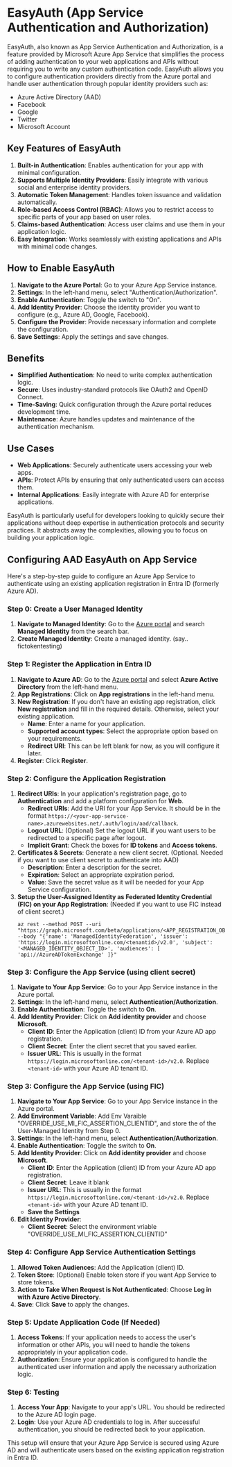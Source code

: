 # EasyAuth (App Service Authentication and Authorization)

EasyAuth, also known as App Service Authentication and Authorization, is a feature provided by Microsoft Azure App Service that simplifies the process of adding authentication to your web applications and APIs without requiring you to write any custom authentication code. EasyAuth allows you to configure authentication providers directly from the Azure portal and handle user authentication through popular identity providers such as:

- Azure Active Directory (AAD)
- Facebook
- Google
- Twitter
- Microsoft Account

## Key Features of EasyAuth

1. **Built-in Authentication**: Enables authentication for your app with minimal configuration.
2. **Supports Multiple Identity Providers**: Easily integrate with various social and enterprise identity providers.
3. **Automatic Token Management**: Handles token issuance and validation automatically.
4. **Role-based Access Control (RBAC)**: Allows you to restrict access to specific parts of your app based on user roles.
5. **Claims-based Authentication**: Access user claims and use them in your application logic.
6. **Easy Integration**: Works seamlessly with existing applications and APIs with minimal code changes.

## How to Enable EasyAuth

1. **Navigate to the Azure Portal**: Go to your Azure App Service instance.
2. **Settings**: In the left-hand menu, select "Authentication/Authorization".
3. **Enable Authentication**: Toggle the switch to "On".
4. **Add Identity Provider**: Choose the identity provider you want to configure (e.g., Azure AD, Google, Facebook).
5. **Configure the Provider**: Provide necessary information and complete the configuration.
6. **Save Settings**: Apply the settings and save changes.

## Benefits

- **Simplified Authentication**: No need to write complex authentication logic.
- **Secure**: Uses industry-standard protocols like OAuth2 and OpenID Connect.
- **Time-Saving**: Quick configuration through the Azure portal reduces development time.
- **Maintenance**: Azure handles updates and maintenance of the authentication mechanism.

## Use Cases

- **Web Applications**: Securely authenticate users accessing your web apps.
- **APIs**: Protect APIs by ensuring that only authenticated users can access them.
- **Internal Applications**: Easily integrate with Azure AD for enterprise applications.

EasyAuth is particularly useful for developers looking to quickly secure their applications without deep expertise in authentication protocols and security practices. It abstracts away the complexities, allowing you to focus on building your application logic.

## Configuring AAD EasyAuth on App Service
Here's a step-by-step guide to configure an Azure App Service to authenticate using an existing application registration in Entra ID (formerly Azure AD).

### Step 0: Create a User Managed Identity
1. **Navigate to Managed Identity**: Go to the [Azure portal](https://portal.azure.com) and search **Managed Identity** from the search bar.
2. **Create Managed Identity**: Create a managed identity. (say.. fictokentesting)

### Step 1: Register the Application in Entra ID

1. **Navigate to Azure AD**: Go to the [Azure portal](https://portal.azure.com) and select **Azure Active Directory** from the left-hand menu.
2. **App Registrations**: Click on **App registrations** in the left-hand menu.
3. **New Registration**: If you don't have an existing app registration, click **New registration** and fill in the required details. Otherwise, select your existing application.
   - **Name**: Enter a name for your application.
   - **Supported account types**: Select the appropriate option based on your requirements.
   - **Redirect URI**: This can be left blank for now, as you will configure it later.
4. **Register**: Click **Register**.

### Step 2: Configure the Application Registration

1. **Redirect URIs**: In your application's registration page, go to **Authentication** and add a platform configuration for **Web**.
   - **Redirect URIs**: Add the URI for your App Service. It should be in the format `https://<your-app-service-name>.azurewebsites.net/.auth/login/aad/callback`.
   - **Logout URL**: (Optional) Set the logout URL if you want users to be redirected to a specific page after logout.
   - **Implicit Grant**: Check the boxes for **ID tokens** and **Access tokens**.
2. **Certificates & Secrets**: Generate a new client secret. (Optional. Needed if you want to use client secret to authenticate into AAD)
   - **Description**: Enter a description for the secret.
   - **Expiration**: Select an appropriate expiration period.
   - **Value**: Save the secret value as it will be needed for your App Service configuration.
3. **Setup the User-Assigned Identity as Federated Identity Credential (FIC) on your App Registration**: (Needed if you want to use FIC instead of client secret.)
   ```
   az rest --method POST --uri "https://graph.microsoft.com/beta/applications/<APP_REGISTRATION_OBJECT_ID>/federatedIdentityCredentials" --body "{'name': 'ManagedIdentityFederation', 'issuer': 'https://login.microsoftonline.com/<tenantid>/v2.0', 'subject': '<MANAGED_IDENTITY_OBJECT_ID>', 'audiences': [ 'api://AzureADTokenExchange' ]}"
   ```

### Step 3: Configure the App Service (using client secret)

1. **Navigate to Your App Service**: Go to your App Service instance in the Azure portal.
2. **Settings**: In the left-hand menu, select **Authentication/Authorization**.
3. **Enable Authentication**: Toggle the switch to **On**.
4. **Add Identity Provider**: Click on **Add identity provider** and choose **Microsoft**.
   - **Client ID**: Enter the Application (client) ID from your Azure AD app registration.
   - **Client Secret**: Enter the client secret that you saved earlier.
   - **Issuer URL**: This is usually in the format `https://login.microsoftonline.com/<tenant-id>/v2.0`. Replace `<tenant-id>` with your Azure AD tenant ID.

### Step 3: Configure the App Service (using FIC)

1. **Navigate to Your App Service**: Go to your App Service instance in the Azure portal.
2. **Add Environment Variable**: Add Env Varaible "OVERRIDE_USE_MI_FIC_ASSERTION_CLIENTID", and store the <ClientID> of the User-Managed Identity from Step 0.
2. **Settings**: In the left-hand menu, select **Authentication/Authorization**.
3. **Enable Authentication**: Toggle the switch to **On**.
4. **Add Identity Provider**: Click on **Add identity provider** and choose **Microsoft**.
   - **Client ID**: Enter the Application (client) ID from your Azure AD app registration.
   - **Client Secret**: Leave it blank
   - **Issuer URL**: This is usually in the format `https://login.microsoftonline.com/<tenant-id>/v2.0`. Replace `<tenant-id>` with your Azure AD tenant ID.
   - **Save the Settings**
5. **Edit Identity Provider**: 
   - **Client Secret**: Select the environment vriable "OVERRIDE_USE_MI_FIC_ASSERTION_CLIENTID"

### Step 4: Configure App Service Authentication Settings

1. **Allowed Token Audiences**: Add the Application (client) ID.
2. **Token Store**: (Optional) Enable token store if you want App Service to store tokens.
3. **Action to Take When Request is Not Authenticated**: Choose **Log in with Azure Active Directory**.
4. **Save**: Click **Save** to apply the changes.

### Step 5: Update Application Code (If Needed)

1. **Access Tokens**: If your application needs to access the user's information or other APIs, you will need to handle the tokens appropriately in your application code.
2. **Authorization**: Ensure your application is configured to handle the authenticated user information and apply the necessary authorization logic.

### Step 6: Testing

1. **Access Your App**: Navigate to your app's URL. You should be redirected to the Azure AD login page.
2. **Login**: Use your Azure AD credentials to log in. After successful authentication, you should be redirected back to your application.

This setup will ensure that your Azure App Service is secured using Azure AD and will authenticate users based on the existing application registration in Entra ID.
